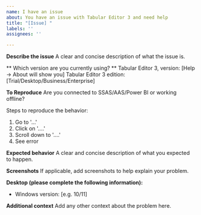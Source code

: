 ```yaml
---
name: I have an issue
about: You have an issue with Tabular Editor 3 and need help
title: "[Issue] "
labels: ''
assignees: ''

---
```


**Describe the issue**
A clear and concise description of what the issue is.

** Which version are you currently using? **
Tabular Editor 3, version: [Help -> About will show you]
Tabular Editor 3 edition: [Trial/Desktop/Business/Enterprise]

**To Reproduce**
Are you connected to SSAS/AAS/Power BI or working offline?

Steps to reproduce the behavior:
1. Go to '...'
2. Click on '....'
3. Scroll down to '....'
4. See error

**Expected behavior**
A clear and concise description of what you expected to happen.

**Screenshots**
If applicable, add screenshots to help explain your problem.

**Desktop (please complete the following information):**
 - Windows version: [e.g. 10/11]

**Additional context**
Add any other context about the problem here.
